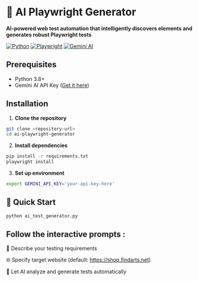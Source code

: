 # 🤖 AI Playwright Generator

**AI-powered web test automation that intelligently discovers elements and generates robust Playwright tests**

[![Python](https://img.shields.io/badge/Python-3.8+-blue.svg)](https://python.org)
[![Playwright](https://img.shields.io/badge/Playwright-Latest-green.svg)](https://playwright.dev)
[![Gemini AI](https://img.shields.io/badge/Gemini-AI-orange.svg)](https://makersuite.google.com)




## Prerequisites

- Python 3.8+
- Gemini AI API Key ([Get it here](https://makersuite.google.com/app/apikey))

## Installation

1. **Clone the repository**
```bash
git clone <repository-url>
cd ai-playwright-generator
```

2. **Install dependencies**
```bash
pip install -r requirements.txt
playwright install
```
3. **Set up environment**
```bash
export GEMINI_API_KEY='your-api-key-here'
```
## 🚀 Quick Start
```bash
python ai_test_generator.py
```

## Follow the interactive prompts :

📝 Describe your testing requirements 

🌐 Specify target website (default: https://shop.findarts.net)

🤖 Let AI analyze and generate tests automatically

